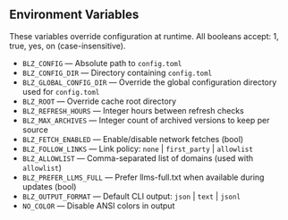 ## Environment Variables

These variables override configuration at runtime. All booleans accept: 1, true, yes, on (case-insensitive).

- `BLZ_CONFIG` — Absolute path to `config.toml`
- `BLZ_CONFIG_DIR` — Directory containing `config.toml`
- `BLZ_GLOBAL_CONFIG_DIR` — Override the global configuration directory used for `config.toml`
- `BLZ_ROOT` — Override cache root directory
- `BLZ_REFRESH_HOURS` — Integer hours between refresh checks
- `BLZ_MAX_ARCHIVES` — Integer count of archived versions to keep per source
- `BLZ_FETCH_ENABLED` — Enable/disable network fetches (bool)
- `BLZ_FOLLOW_LINKS` — Link policy: `none` | `first_party` | `allowlist`
- `BLZ_ALLOWLIST` — Comma-separated list of domains (used with `allowlist`)
- `BLZ_PREFER_LLMS_FULL` — Prefer llms-full.txt when available during updates (bool)
- `BLZ_OUTPUT_FORMAT` — Default CLI output: `json` | `text` | `jsonl`
- `NO_COLOR` — Disable ANSI colors in output
